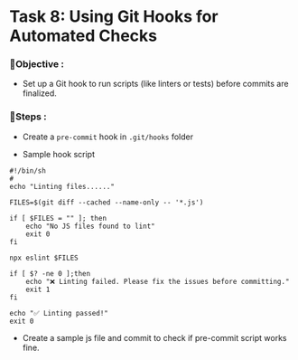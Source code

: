 
# Task 8: Using Git Hooks for Automated Checks


### 🎯Objective :

- Set up a Git hook to run scripts (like linters or tests) before commits are finalized.

### 📝Steps :

* Create a `pre-commit` hook in `.git/hooks` folder

* Sample hook script 

```
#!/bin/sh
#
echo "Linting files......"

FILES=$(git diff --cached --name-only -- '*.js')

if [ $FILES = "" ]; then
	echo "No JS files found to lint"
	exit 0
fi

npx eslint $FILES

if [ $? -ne 0 ];then
	echo "❌ Linting failed. Please fix the issues before committing."
	exit 1
fi

echo "✅ Linting passed!"
exit 0

```

* Create a sample js file and commit to check if pre-commit script works fine.